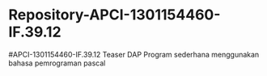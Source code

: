 # Repository-APCI-1301154460-IF.39.12
#APCI-1301154460-IF.39.12
Teaser DAP
Program sederhana menggunakan bahasa pemrograman pascal
